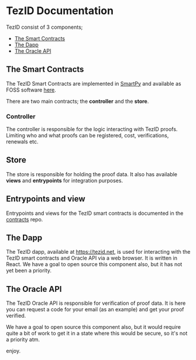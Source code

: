 # TezID Documentation

TezID consist of 3 components;

* [The Smart Contracts](https://github.com/tezid/contracts)
* [The Dapp](https://tezid.net)
* [The Oracle API](https://tezid.net)

## The Smart Contracts

The TezID Smart Contracts are implemented in [SmartPy](https://smartpy.io/) and available as FOSS software [here](https://github.com/tezid/contracts).

There are two main contracts; the **controller** and the **store**.

### Controller

The controller is responsible for the logic interacting with TezID proofs. Limiting who and what proofs can be registered, cost, verifications, renewals etc. 

## Store

The store is responsible for holding the proof data. It also has available **views** and **entrypoints** for integration purposes.

## Entrypoints and view

Entrypoints and views for the TezID smart contracts is documented in the [contracts](https://github.com/tezid/contracts) repo.

## The Dapp

The TezID dapp, available at https://tezid.net, is used for interacting with the TezID smart contracts and Oracle API via a web browser. It is written in React. We have a goal to open source this component also, but it has not yet been a priority.

## The Oracle API

The TezID Oracle API is responsible for verification of proof data. It is here you can request a code for your email (as an example) and get your proof verified.

We have a goal to open source this component also, but it would require quite a bit of work to get it in a state where this would be secure, so it's not a priority atm. 

enjoy.

